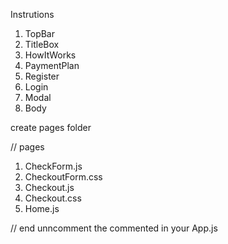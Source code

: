 Instrutions

1. TopBar
2. TitleBox
3. HowItWorks
4. PaymentPlan
5. Register
6. Login
7. Modal
8. Body

create pages folder

// pages

1. CheckForm.js
2. CheckoutForm.css
3. Checkout.js
4. Checkout.css
5. Home.js

// end
unncomment the commented in your App.js
